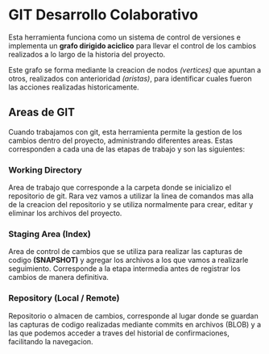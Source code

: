 # GIT Desarrollo Colaborativo

Esta herramienta funciona como un sistema de control de versiones e implementa un __grafo dirigido aciclico__ para llevar el control de los cambios realizados a lo largo de la historia del proyecto.

Este grafo se forma mediante la creacion de nodos _(vertices)_ que apuntan a otros, realizados con anterioridad _(aristas)_, para identificar cuales fueron las acciones realizadas historicamente.

## Areas de GIT

Cuando trabajamos con git, esta herramienta permite la gestion de los cambios dentro del proyecto, administrando diferentes areas. Estas corresponden a cada una de las etapas de trabajo y son las siguientes:

### Working Directory

Area de trabajo que corresponde a la carpeta donde se inicializo el repositorio de git. Rara vez vamos a utilizar la linea de comandos mas alla de la creacion del repositorio y se utiliza normalmente para crear, editar y eliminar los archivos del proyecto.

### Staging Area (Index)

Area de control de cambios que se utiliza para realizar las capturas de codigo __(SNAPSHOT)__ y agregar los archivos a los que vamos a realizarle seguimiento. Corresponde a la etapa intermedia antes de registrar los cambios de manera definitiva.

### Repository (Local / Remote)

Repositorio o almacen de cambios, corresponde al lugar donde se guardan las capturas de codigo realizadas mediante commits en archivos (BLOB) y a las que podemos acceder a traves del historial de confirmaciones, facilitando la navegacion.
